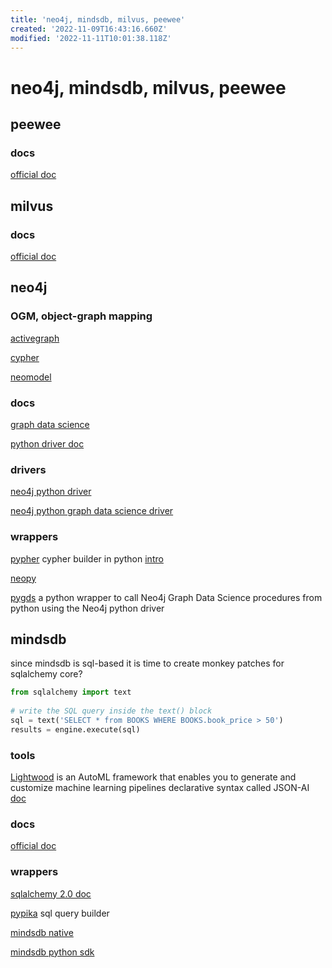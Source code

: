 ```yaml
---
title: 'neo4j, mindsdb, milvus, peewee'
created: '2022-11-09T16:43:16.660Z'
modified: '2022-11-11T10:01:38.118Z'
---
```


# neo4j, mindsdb, milvus, peewee

## peewee

### docs

[official doc](http://docs.peewee-orm.com/)

## milvus

### docs

[official doc](https://milvus.io/docs)

## neo4j

### OGM, object-graph mapping

[activegraph](https://github.com/neo4jrb/activegraph)

[cypher](https://github.com/bratushka/cypher)

[neomodel](https://github.com/neo4j-contrib/neomodel)

### docs

[graph data science](https://neo4j.com/docs/graph-data-science/current/operations-reference/algorithm-references/)

[python driver doc](https://neo4j.com/docs/python-manual/current/get-started/)

### drivers

[neo4j python driver](https://github.com/neo4j/neo4j-python-driver)

[neo4j python graph data science driver](https://github.com/neo4j/graph-data-science-client)

### wrappers

[pypher](https://github.com/emehrkay/Pypher) cypher builder in python [intro](https://neo4j.com/blog/express-cypher-queries-pure-python-pypher/)

[neopy](https://github.com/pawamoy/neopy)

[pygds](https://github.com/stellasia/pygds) a python wrapper to call Neo4j Graph Data Science procedures from python using the Neo4j python driver

## mindsdb

since mindsdb is sql-based it is time to create monkey patches for sqlalchemy core?

```python
from sqlalchemy import text
  
# write the SQL query inside the text() block
sql = text('SELECT * from BOOKS WHERE BOOKS.book_price > 50')
results = engine.execute(sql)
```

### tools

[Lightwood](https://github.com/mindsdb/lightwood) is an AutoML framework that enables you to generate and customize machine learning pipelines declarative syntax called JSON-AI [doc](https://lightwood.io/)

### docs

[official doc](https://docs.mindsdb.com/)

### wrappers

[sqlalchemy 2.0 doc](https://docs.sqlalchemy.org/en/20/tutorial/engine.html)

[pypika](https://pypika.readthedocs.io/en/latest/) sql query builder

[mindsdb native](https://github.com/mindsdb/mindsdb_native)

[mindsdb python sdk](https://github.com/mindsdb/mindsdb_python_sdk)
